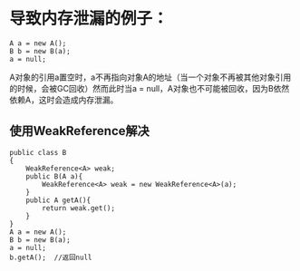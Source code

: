 # 导致内存泄漏的例子：
```
A a = new A();
B b = new B(a);
a = null;
```
A对象的引用a置空时，a不再指向对象A的地址（当一个对象不再被其他对象引用的时候，会被GC回收）然而此时当a = null，A对象也不可能被回收，因为B依然依赖A，这时会造成内存泄漏。
## 使用WeakReference解决
```
public class B
{
    WeakReference<A> weak;
    public B(A a){
        WeakReference<A> weak = new WeakReference<A>(a);
    }
    public A getA(){
        return weak.get();
    }
}
A a = new A();
B b = new B(a);
a = null;
b.getA();  //返回null
```
